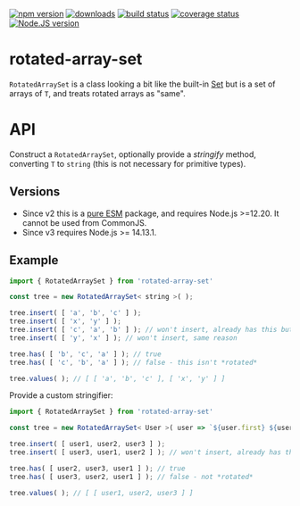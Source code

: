 [![npm version][npm-image]][npm-url]
[![downloads][downloads-image]][npm-url]
[![build status][build-image]][build-url]
[![coverage status][coverage-image]][coverage-url]
[![Node.JS version][node-version]][node-url]


# rotated-array-set

`RotatedArraySet` is a class looking a bit like the built-in [Set](https://developer.mozilla.org/en-US/docs/Web/JavaScript/Reference/Global_Objects/Set) but is a set of arrays of `T`, and treats rotated arrays as "same".


# API

Construct a `RotatedArraySet`, optionally provide a *stringify* method, converting `T` to `string` (this is not necessary for primitive types).


## Versions

 * Since v2 this is a [pure ESM][pure-esm] package, and requires Node.js >=12.20. It cannot be used from CommonJS.
 * Since v3 requires Node.js >= 14.13.1.


## Example

```ts
import { RotatedArraySet } from 'rotated-array-set'

const tree = new RotatedArraySet< string >( );

tree.insert( [ 'a', 'b', 'c' ] );
tree.insert( [ 'x', 'y' ] );
tree.insert( [ 'c', 'a', 'b' ] ); // won't insert, already has this but rotated
tree.insert( [ 'y', 'x' ] ); // won't insert, same reason

tree.has( [ 'b', 'c', 'a' ] ); // true
tree.has( [ 'c', 'b', 'a' ] ); // false - this isn't *rotated*

tree.values( ); // [ [ 'a', 'b', 'c' ], [ 'x', 'y' ] ]
```

Provide a custom stringifier:

```ts
import { RotatedArraySet } from 'rotated-array-set'

const tree = new RotatedArraySet< User >( user => `${user.first} ${user.last}` );

tree.insert( [ user1, user2, user3 ] );
tree.insert( [ user3, user1, user2 ] ); // won't insert, already has this but rotated

tree.has( [ user2, user3, user1 ] ); // true
tree.has( [ user3, user2, user1 ] ); // false - not *rotated*

tree.values( ); // [ [ user1, user2, user3 ] ]
```


[npm-image]: https://img.shields.io/npm/v/rotated-array-set.svg
[npm-url]: https://npmjs.org/package/rotated-array-set
[downloads-image]: https://img.shields.io/npm/dm/rotated-array-set.svg
[build-image]: https://img.shields.io/github/actions/workflow/status/grantila/rotated-array-set/master.yml?branch=master
[build-url]: https://github.com/grantila/rotated-array-set/actions?query=workflow%3AMaster
[coverage-image]: https://coveralls.io/repos/github/grantila/rotated-array-set/badge.svg?branch=master
[coverage-url]: https://coveralls.io/github/grantila/rotated-array-set?branch=master
[node-version]: https://img.shields.io/node/v/rotated-array-set
[node-url]: https://nodejs.org/en/
[pure-esm]: https://gist.github.com/sindresorhus/a39789f98801d908bbc7ff3ecc99d99c
